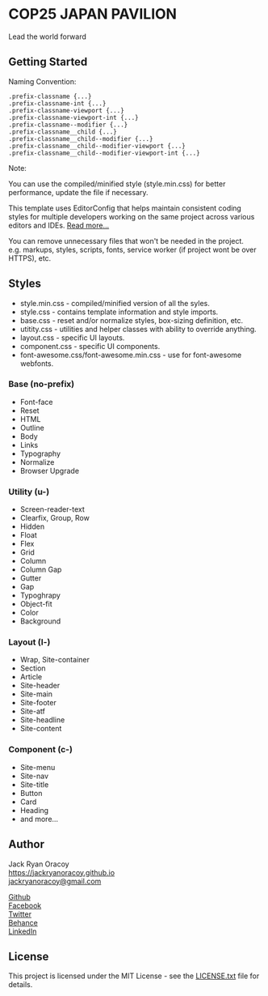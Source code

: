 # COP25 JAPAN PAVILION
  
Lead the world forward
  
  
## Getting Started  
  
Naming Convention:  
  
```
.prefix-classname {...}  
.prefix-classname-int {...}  
.prefix-classname-viewport {...}  
.prefix-classname-viewport-int {...}
.prefix-classname--modifier {...}  
.prefix-classname__child {...}  
.prefix-classname__child--modifier {...}  
.prefix-classname__child--modifier-viewport {...}    
.prefix-classname__child--modifier-viewport-int {...}    
```
  
  
Note:  
  
You can use the compiled/minified style (style.min.css) for better performance, update the file if necessary.  

This template uses EditorConfig that helps maintain consistent coding styles for multiple developers working on the same project across various editors and IDEs. [Read more...](https://editorconfig.org/)
  
You can remove unnecessary files that won't be needed in the project.  
e.g. markups, styles, scripts, fonts, service worker (if project wont be over HTTPS), etc. 
  
  
## Styles  

* style.min.css - compiled/minified version of all the syles.  
* style.css - contains template information and style imports.  
* base.css - reset and/or normalize styles, box-sizing definition, etc.  
* utitity.css - utilities and helper classes with ability to override anything.  
* layout.css - specific UI layouts.  
* component.css - specific UI components.  
* font-awesome.css/font-awesome.min.css - use for font-awesome webfonts.  
  
### Base (no-prefix)  
  
* Font-face  
* Reset  
* HTML  
* Outline  
* Body  
* Links  
* Typography  
* Normalize  
* Browser Upgrade  
  
### Utility (u-)  
  
* Screen-reader-text  
* Clearfix, Group, Row  
* Hidden  
* Float    
* Flex  
* Grid  
* Column  
* Column Gap  
* Gutter  
* Gap  
* Typoghrapy  
* Object-fit  
* Color  
* Background  
  
### Layout (l-)  
  
* Wrap, Site-container  
* Section  
* Article  
* Site-header  
* Site-main  
* Site-footer  
* Site-atf  
* Site-headline  
* Site-content  
  
### Component (c-)  
  
* Site-menu  
* Site-nav  
* Site-title  
* Button  
* Card  
* Heading  
* and more...  
    
  
## Author  
  
Jack Ryan Oracoy  
https://jackryanoracoy.github.io  
jackryanoracoy@gmail.com  
  
[Github](https://github.com/jackryanoracoy)  
[Facebook](https://facebook.com/JackRyanOracoy)  
[Twitter](https://twitter.com/JackRyanOracoy)  
[Behance](https://www.behance.net/jackryanor7dac)  
[LinkedIn](https://www.linkedin.com/in/jackryanoracoy)  
  
  
## License  

This project is licensed under the MIT License - see the [LICENSE.txt](LICENSE.txt) file for details.  

